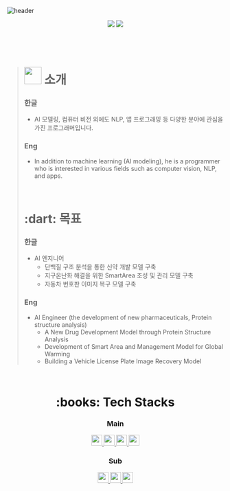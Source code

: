![header](https://capsule-render.vercel.app/api?type=waving&color=0:00FF00,100:4000FF&height=200&section=header&fontAlign=50&fontAlignY=70&fontSize=70&fontColor=FFFFFF&text=🌱%20Beginner%20Coder)
<div align=center>
     <a href="https://hits.seeyoufarm.com"><img src="https://hits.seeyoufarm.com/api/count/incr/badge.svg?url=https%3A%2F%2Fgithub.com%2FDaeSeokSong&count_bg=%2379C83D&title_bg=%23555555&icon=&icon_color=%23E7E7E7&title=hits&edge_flat=false"/></a>
     <img src="https://img.shields.io/github/followers/DaeSeokSong?style=social">
</div>

<br>
<br>
<br>

> <h1><img height=40px; src="https://github.com/PR0FESS0R-99/PR0FESS0R-99/blob/main/gifs/Hi.gif"/> 소개</h1>
> 
> <h3><strong>한글</strong></h3>
>
>	- AI 모델링, 컴퓨터 비전 외에도 NLP, 앱 프로그래밍 등 다양한 분야에 관심을 가진 프로그래머입니다.
>
> <h3><strong>Eng</strong></h3>
> 
>	- In addition to machine learning (AI modeling), he is a programmer who is interested in various fields such as computer vision, NLP, and apps.
>	
> <br>
>
> <h1><strong>:dart: 목표</strong></h1>
> 
> <h3><strong>한글</strong></h3>
>
>	- AI 엔지니어
>     - 단백질 구조 분석을 통한 신약 개발 모델 구축
>     - 지구온난화 해결을 위한 SmartArea 조성 및 관리 모델 구축
>     - 자동차 번호판 이미지 복구 모델 구축
> <h3><strong>Eng</strong></h3>
> 
>	- AI Engineer (the development of new pharmaceuticals, Protein structure analysis)
>     - A New Drug Development Model through Protein Structure Analysis
>     - Development of Smart Area and Management Model for Global Warming
>     - Building a Vehicle License Plate Image Recovery Model

<br>

<div align=center>
     <h1>:books: Tech Stacks</h1>
     <p>
          <h3> Main </h3>
          <a href="https://github.com/topics/python">
               <img height=25px; src="https://img.shields.io/badge/Python-3776AB?style=for-the-badge&logo=Python&logoColor=white">
          </a>
          <a href="https://github.com/topics/cplusplus">
               <img height=25px; src="https://img.shields.io/badge/C++-00599C?style=for-the-badge&logo=Cplusplus&logoColor=white">
          </a>
          <a href="https://github.com/opencv/opencv">
               <img height=25px; src="https://img.shields.io/badge/OpenCV-5C3EE8?style=for-the-badge&logo=OpenCV&logoColor=white">
          </a>
          <a href="https://github.com/topics/pytorch">
               <img height=25px; src="https://img.shields.io/badge/PyTorch-EE4C2C?style=for-the-badge&logo=PyTorch&logoColor=white">
          </a>
     </p>
     <p>
          <h3> Sub </h3>
          <a href="https://github.com/topics/java">
               <img height=25px; src="https://img.shields.io/badge/java-007396?style=for-the-badge&logo=java&logoColor=white">
          </a>
          <a href="https://github.com/topics/mysql">
               <img height=25px; src="https://img.shields.io/badge/MySQL-4479A1?style=for-the-badge&logo=MySQL&logoColor=white">
          </a>
          <a href="https://github.com/keras-team/keras">
               <img height=25px; src="https://img.shields.io/badge/Keras-D00000?style=for-the-badge&logo=Keras&logoColor=white">
          </a>
     </p>
</div>
